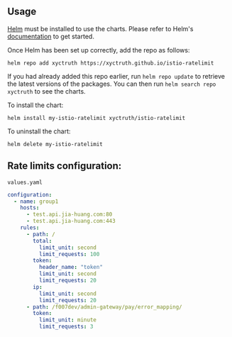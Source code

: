 ## Usage

[Helm](https://helm.sh) must be installed to use the charts.  Please refer to
Helm's [documentation](https://helm.sh/docs) to get started.

Once Helm has been set up correctly, add the repo as follows:

    helm repo add xyctruth https://xyctruth.github.io/istio-ratelimit

If you had already added this repo earlier, run `helm repo update` to retrieve
the latest versions of the packages.  You can then run `helm search repo
xyctruth` to see the charts.

To install the <chart-name> chart:

    helm install my-istio-ratelimit xyctruth/istio-ratelimit

To uninstall the chart:

    helm delete my-istio-ratelimit

## Rate limits configuration:

`values.yaml`

```yaml
configuration:
  - name: group1
    hosts:
      - test.api.jia-huang.com:80
      - test.api.jia-huang.com:443
    rules:
      - path: /
        total:
          limit_unit: second
          limit_requests: 100
        token:
          header_name: "token"
          limit_unit: second
          limit_requests: 20
        ip:
          limit_unit: second
          limit_requests: 20
      - path: /f007dev/admin-gateway/pay/error_mapping/
        token:
          limit_unit: minute
          limit_requests: 3
```